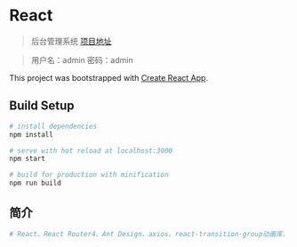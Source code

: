 # React
> 后台管理系统 [项目地址](http://api.cf69.com/static/adminHtml/index.html)

> 用户名：admin 密码：admin

This project was bootstrapped with [Create React App](https://github.com/facebook/create-react-app).

## Build Setup

``` bash
# install dependencies
npm install

# serve with hot reload at localhost:3000
npm start

# build for production with minification
npm run build
```

## 简介
``` bash
# React、React Router4、Ant Design、axios、react-transition-group动画库、scss、封装ajax请求及其他工具类；
```